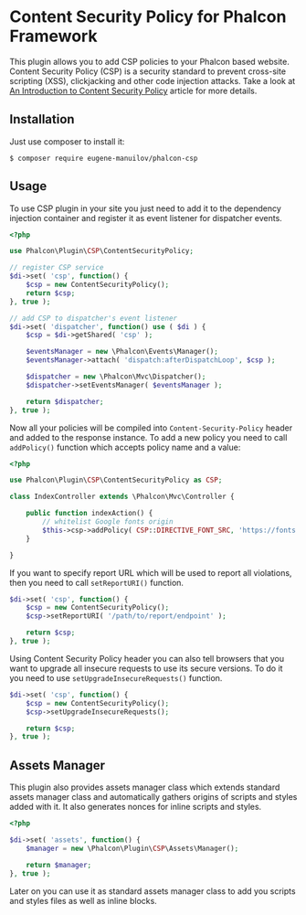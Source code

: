 Content Security Policy for Phalcon Framework
=================

This plugin allows you to add CSP policies to your Phalcon based website. Content Security Policy (CSP) is a security standard to prevent cross-site scripting (XSS), clickjacking and other code injection attacks. Take a look at [An Introduction to Content Security Policy](http://www.html5rocks.com/en/tutorials/security/content-security-policy/) article for more details.

Installation
-----------

Just use composer to install it:

```
$ composer require eugene-manuilov/phalcon-csp
```

Usage
-----------

To use CSP plugin in your site you just need to add it to the dependency injection container and register it as event listener for dispatcher events.

```php
<?php

use Phalcon\Plugin\CSP\ContentSecurityPolicy;

// register CSP service
$di->set( 'csp', function() {
    $csp = new ContentSecurityPolicy();
	return $csp;
}, true );

// add CSP to dispatcher's event listener
$di->set( 'dispatcher', function() use ( $di ) {
    $csp = $di->getShared( 'csp' );

    $eventsManager = new \Phalcon\Events\Manager();
    $eventsManager->attach( 'dispatch:afterDispatchLoop', $csp );

    $dispatcher = new \Phalcon\Mvc\Dispatcher();
    $dispatcher->setEventsManager( $eventsManager );

    return $dispatcher;
}, true );
```

Now all your policies will be compiled into `Content-Security-Policy` header and added to the response instance. To add a new policy you need to call `addPolicy()` function which accepts policy name and a value:

```php
<?php

use Phalcon\Plugin\CSP\ContentSecurityPolicy as CSP;

class IndexController extends \Phalcon\Mvc\Controller {

    public function indexAction() {
        // whitelist Google fonts origin
        $this->csp->addPolicy( CSP::DIRECTIVE_FONT_SRC, 'https://fonts.gstatic.com' );
    }

}
```

If you want to specify report URL which will be used to report all violations, then you need to call `setReportURI()` function.

```php
$di->set( 'csp', function() {
    $csp = new ContentSecurityPolicy();
    $csp->setReportURI( '/path/to/report/endpoint' );

	return $csp;
}, true );
```

Using Content Security Policy header you can also tell browsers that you want to upgrade all insecure requests to use its secure versions. To do it you need to use `setUpgradeInsecureRequests()` function.

```php
$di->set( 'csp', function() {
    $csp = new ContentSecurityPolicy();
    $csp->setUpgradeInsecureRequests();

	return $csp;
}, true );
```
Assets Manager
-----------

This plugin also provides assets manager class which extends standard assets manager class and automatically gathers origins of scripts and styles added with it. It also generates nonces for inline scripts and styles.

```php
<?php

$di->set( 'assets', function() {
    $manager = new \Phalcon\Plugin\CSP\Assets\Manager();

	return $manager;
}, true );
```

Later on you can use it as standard assets manager class to add you scripts and styles files as well as inline blocks.